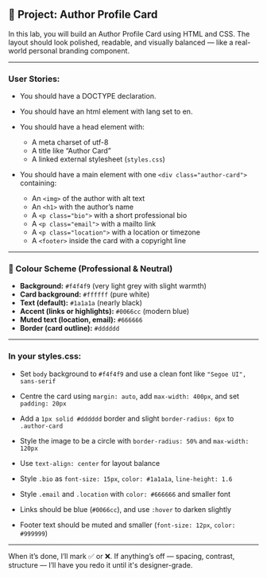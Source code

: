## 🧪 Project: Author Profile Card

In this lab, you will build an Author Profile Card using HTML and CSS. The layout should look polished, readable, and visually balanced — like a real-world personal branding component.

---

### User Stories:

- You should have a DOCTYPE declaration.

- You should have an html element with lang set to en.

- You should have a head element with:
  - A meta charset of utf-8
  - A title like “Author Card”
  - A linked external stylesheet (`styles.css`)

- You should have a main element with one `<div class="author-card">` containing:
  - An `<img>` of the author with alt text
  - An `<h1>` with the author’s name
  - A `<p class="bio">` with a short professional bio
  - A `<p class="email">` with a mailto link
  - A `<p class="location">` with a location or timezone
  - A `<footer>` inside the card with a copyright line

---

### 🎨 Colour Scheme (Professional & Neutral)

- **Background:** `#f4f4f9` (very light grey with slight warmth)
- **Card background:** `#ffffff` (pure white)
- **Text (default):** `#1a1a1a` (nearly black)
- **Accent (links or highlights):** `#0066cc` (modern blue)
- **Muted text (location, email):** `#666666`
- **Border (card outline):** `#dddddd`

---

### In your styles.css:

- Set `body` background to `#f4f4f9` and use a clean font like `"Segoe UI", sans-serif`

- Centre the card using `margin: auto`, add `max-width: 400px`, and set `padding: 20px`

- Add a `1px solid #dddddd` border and slight `border-radius: 6px` to `.author-card`

- Style the image to be a circle with `border-radius: 50%` and `max-width: 120px`

- Use `text-align: center` for layout balance

- Style `.bio` as `font-size: 15px`, `color: #1a1a1a`, `line-height: 1.6`

- Style `.email` and `.location` with `color: #666666` and smaller font

- Links should be blue (`#0066cc`), and use `:hover` to darken slightly

- Footer text should be muted and smaller (`font-size: 12px`, `color: #999999`)

---

When it’s done, I’ll mark ✅ or ❌. If anything’s off — spacing, contrast, structure — I’ll have you redo it until it's designer-grade.
